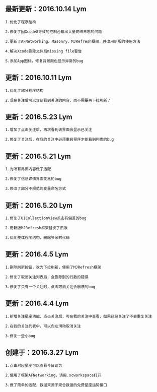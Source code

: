 最新更新：2016.10.14 Lym
---
    1.优化了程序结构

    2.修复了因Xcode8导致的控制台输出大量网络日志的问题

    3.更新了AFNetworking、Masonry、MJRefresh框架，并改用新版的使用方法

    4.解决Xcode删除文件后missing file警告

    5.添加App图标，修复背景颜色显示异常的bug

更新：2016.10.11 Lym
---
    1.优化了部分程序结构

    2.现在关注后可以立刻看到关注的内容，而不需要再下拉刷新了

更新：2016.5.23 Lym
---
    1.增加了点击关注后，再次看到该界面会显示已关注

    2.修复了关注后，在我的关注中必须重启程序才能看到列表的bug

更新：2016.5.21 Lym
---
    1.为所有界面内容做了适配

    2.修复了信息详情界面变黑的bug

    3.修改了部分不规范的变量命名方式


更新：2016.5.20 Lym
---
    1.修复了UICollectionView点击有偏差的bug

    2.用新版MJRefresh框架替换了旧版

    3.优化整体程序结构，删除多余的代码

更新：2016.4.5 Lym
---
    1.删除刷新按钮，改为下拉刷新，使用了MJRefresh框架

    2.修复了取消关注列表后，会删除别的行数的错误

    3.修复了只有一个关注时，点击取消关注会崩溃的bug

更新：2016.4.4 Lym
---
    1.新增关注星座功能，点击关注后，可在我的关注中查看，如果已经关注了不会重复关注

    2.在我的关注列表中，可以向左滑动取消关注

    3.修复一些小bug

创建于：2016.3.27 Lym
---
    1.点击对应星座可以查看今日运势

    2.使用了框架AFNetworking，请用.xcworkspace打开

    3.做了简单的适配，数据来源于聚合数据的免费星座运势接口

